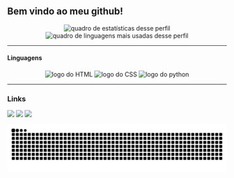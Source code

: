 ## Bem vindo ao meu github! 
 <div align="center">
  <img alt="quadro de estatísticas desse perfil"  height="180em" src="https://github-readme-stats.vercel.app/api?username=elioo08&show_icons=true&theme=dracula&include_all_commits=true&count_private=true">
  <img alt="quadro de linguagens mais usadas desse perfil"  height="180em" src="https://github-readme-stats.vercel.app/api/top-langs/?username=elioo08&layout=compact&langs_count=7&theme=dracula">
</div>
 
---

 #### Linguagens
 
<div align="center" style="display: inline_block">
  <img align="center" alt="logo do HTML" height="30" width="75" src="https://img.shields.io/badge/html5-f16529?style=for-the-badge&logo=html5&logoColor=white">
  <img align="center" alt="logo do CSS" height="30" width="75" src="https://img.shields.io/badge/css3-0096dc?style=for-the-badge&logo=css3&logoColor=white">
  <img align="center" alt="logo do python" height="30" width="75" src="https://img.shields.io/badge/python-f7df1e?style=for-the-badge&logo=python"> 
</div>
  
---  
  ### Links
 
<div> 
  <a href="https://www.instagram.com/eliobenedicto_casagrande/" target="_blank"><img src="https://img.shields.io/badge/-Instagram-%23E4405F?style=for-the-badge&logo=instagram&logoColor=white" target="_blank"></a>
  <a href = "oii@elio.rf.gd"><img src="https://img.shields.io/badge/-Gmail-%23333?style=for-the-badge&logo=gmail&logoColor=white" target="_blank"></a>
 <a href="https://elio.digital" target="_blank"><img src="https://img.shields.io/badge/-SITE-blue?style=for-the-badge&logo=sitepoint&logoColor=white" target="_blank"></a>
  
  ![Snake animation](https://github.com/Douglas16180/Douglas16180/blob/output/github-contribution-grid-snake.svg)
 
</div>
